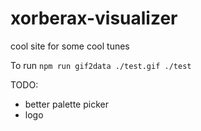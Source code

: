 # xorberax-visualizer
cool site for some cool tunes


To run
`npm run gif2data ./test.gif ./test`



TODO:
- better palette picker
- logo